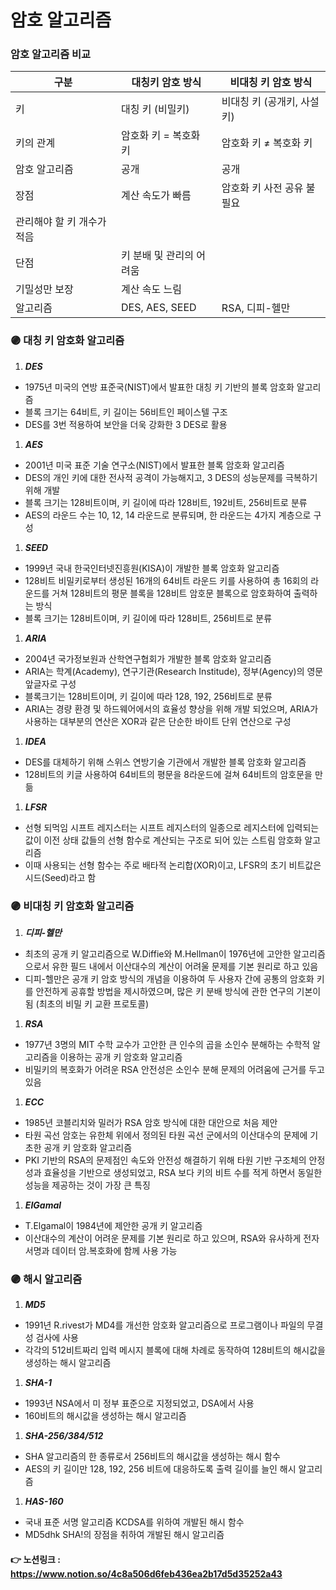 # 암호 알고리즘

### 암호 알고리즘 비교

| 구분 | 대칭키 암호 방식 | 비대칭 키 암호 방식 |
| --- | --- | --- |
| 키 | 대칭 키  (비밀키) | 비대칭 키 (공개키, 사설 키) |
| 키의 관계 | 암호화 키 = 복호화 키 | 암호화 키 ≠ 복호화 키 |
| 암호 알고리즘 | 공개 | 공개 |
| 장점 | 계산 속도가 빠름 | 암호화 키 사전 공유 불필요
관리해야 할 키 개수가 적음 |
| 단점 | 키 분배 및 관리의 어려움
기밀성만 보장 | 계산 속도 느림 |
| 알고리즘 | DES, AES, SEED | RSA, 디피-헬만 |

### 🟣 대칭 키 암호화 알고리즘

1. ***DES***
- 1975년 미국의 연방 표준국(NIST)에서 발표한 대칭 키 기반의 블록 암호화 알고리즘
- 블록 크기는 64비트, 키 길이는 56비트인 페이스텔 구조
- DES를 3번 적용하여 보안을 더욱 강화한 3 DES로 활용

1. ***AES***
- 2001년 미국 표준 기술 연구소(NIST)에서 발표한 블록 암호화 알고리즘
- DES의 개인 키에 대한 전사적 공격이 가능해지고, 3 DES의 성능문제를 극복하기 위해 개발
- 블록 크기는 128비트이며, 키 길이에 따라 128비트, 192비트, 256비트로 분류
- AES의 라운드 수는 10, 12, 14 라운드로 분류되며, 한 라운드는 4가지 계층으로 구성

1. ***SEED***
- 1999년 국내 한국인터넷진흥원(KISA)이 개발한 블록 암호화 알고리즘
- 128비트 비밀키로부터 생성된 16개의 64비트 라운드 키를 사용하여 총 16회의 라운드를 거쳐 128비트의 평문 블록을 128비트 암호문 블록으로 암호화하여 출력하는 방식
- 블록 크기는 128비트이며, 키 길이에 따라 128비트, 256비트로 분류

1. ***ARIA***
- 2004년 국가정보원과 산학연구협회가 개발한 블록 암호화 알고리즘
- ARIA는 학계(Academy), 연구기관(Research Institude), 정부(Agency)의 영문 앞글자로 구성
- 블록크기는 128비트이며, 키 길이에 따라 128, 192, 256비트로 분류
- ARIA는 경량 환경 및 하드웨어에서의 효율성 향상을 위해 개발 되었으며, ARIA가 사용하는 대부분의 연산은 XOR과 같은 단순한 바이트 단위 연산으로 구성

1. ***IDEA***
- DES를 대체하기 위해 스위스 연방기술 기관에서 개발한 블록 암호화 알고리즘
- 128비트의 키글 사용하여 64비트의 평문을 8라운드에 걸쳐 64비트의 암호문을 만듦

1. ***LFSR***
- 선형 되먹임 시프트 레지스터는 시프트 레지스터의 일종으로 레지스터에 입력되는 값이 이전 상태 값들의 선형 함수로 계산되는 구조로 되어 있는 스트림 암호화 알고리즘
- 이때 사용되는 선형 함수는 주로 배타적 논리합(XOR)이고, LFSR의 초기 비트값은 시드(Seed)라고 함

### 🟣 비대칭 키 암호화 알고리즘

1. ***디피-헬만***
- 최초의 공개 키 알고리즘으로 W.Diffie와 M.Hellman이 1976년에 고안한 알고리즘으로서 유한 필드 내에서 이산대수의 계산이 어려울 문제를 기본 원리로 하고 있음
- 디피-헬만은 공개 키 암호 방식의 개념을 이용하여 두 사용자 간에 공통의 암호화 키를 안전하게 공휴할 방법을 제시하였으며, 많은 키 분배 방식에 관한 연구의 기본이 됨 (최초의 비밀 키 교환 프로토콜)

1. ***RSA***
- 1977년 3명의 MIT 수학 교수가 고안한 큰 인수의 곱을 소인수 분해하는 수학적 알고리즘을 이용하는 공개 키 암호화 알고리즘
- 비밀키의 복호화가 어려운 RSA 안전성은 소인수 분해 문제의 어려움에 근거를 두고 있음

1. ***ECC***
- 1985년 코블리치와 밀러가 RSA 암호 방식에 대한 대안으로 처음 제안
- 타원 곡선 암호는 유한체 위에서 정의된 타원 곡선 군에서의 이산대수의 문제에 기초한 공개 키 암호화 알고리즘
- PKI 기반의 RSA의 문제점인 속도와 안전성 해결하기 위해 타원 기반 구조체의 안정성과 효율성을 기반으로 생성되었고, RSA 보다 키의 비트 수를 적게 하면서 동일한 성능을 제공하는 것이 가장 큰 특징

1. ***EIGamal***
- T.Elgamal이 1984년에 제안한 공개 키 알고리즘
- 이산대수의 계산이 어려운 문제를 기본 원리로 하고 있으며, RSA와 유사하게 전자서명과 데이터 암.복호화에 함께 사용 가능

### 🟣 해시 알고리즘

1. ***MD5***
- 1991년 R.rivest가 MD4를 개선한 암호화 알고리즘으로 프로그램이나 파일의 무결성 검사에 사용
- 각각의 512비트짜리 입력 메시지 블록에 대해 차례로 동작하여 128비트의 해시값을 생성하는 해시 알고리즘

1. ***SHA-1***
- 1993년 NSA에서 미 정부 표준으로 지정되었고, DSA에서 사용
- 160비트의 해시값을 생성하는 해시 알고리즘

1. ***SHA-256/384/512***
- SHA 알고리즘의 한 종류로서 256비트의 해시값을 생성하는 해시 함수
- AES의 키 길이만 128, 192, 256 비트에 대응하도록 출력 길이를 늘인 해시 알고리즘

1. ***HAS-160***
- 국내 표준 서명 알고리즘 KCDSA를 위하여 개발된 해시 함수
- MD5dhk SHA!의 장점을 취하여 개발된 해시 알고리즘


#### 👉 노션링크 : https://www.notion.so/4c8a506d6feb436ea2b17d5d35252a43
